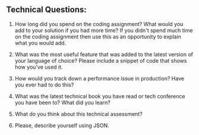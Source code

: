 ## Technical Questions:
1. How long did you spend on the coding assignment? What would you add to
   your solution if you had more time? If you didn't spend much time on the coding
   assignment then use this as an opportunity to explain what you would add.



2. What was the most useful feature that was added to the latest version of your
   language of choice?
   Please include a snippet of code that shows how you've used it.



3. How would you track down a performance issue in production? Have you ever
   had to do this?




4. What was the latest technical book you have read or tech conference you
   have been to? What did you
   learn?




5. What do you think about this technical assessment?




6. Please, describe yourself using JSON.
